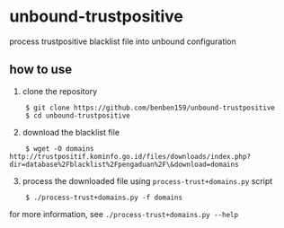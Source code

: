 # unbound-trustpositive
process trustpositive blacklist file into unbound configuration

## how to use

1. clone the repository

```
    $ git clone https://github.com/benben159/unbound-trustpositive
    $ cd unbound-trustpositive
```

2. download the blacklist file

```
    $ wget -O domains http://trustpositif.kominfo.go.id/files/downloads/index.php?dir=database%2Fblacklist%2Fpengaduan%2F\&download=domains
```

3. process the downloaded file using `process-trust+domains.py` script

```
    $ ./process-trust+domains.py -f domains
```

for more information, see `./process-trust+domains.py --help`
